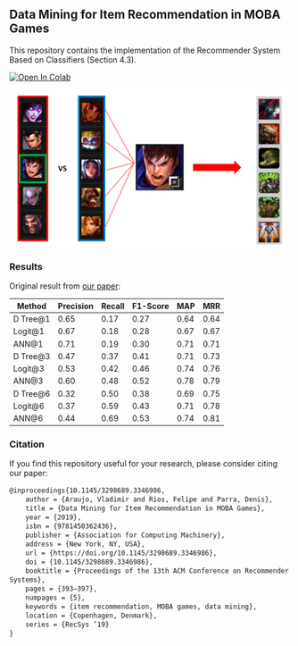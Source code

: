 ## Data Mining for Item Recommendation in MOBA Games

This repository contains the implementation of the Recommender System Based on Classifiers (Section 4.3). 

<a href="https://colab.research.google.com/github/vgaraujov/RecSysLoL/blob/master/RecSysLoLClassifers.ipynb">
  <img src="https://colab.research.google.com/assets/colab-badge.svg" alt="Open In Colab"/>
</a>

<p align="center"> 
    <img src="img.png" width="500">
</p>

### Results

Original result from [our paper](https://dl.acm.org/doi/10.1145/3298689.3346986):

| Method | Precision | Recall | F1-Score | MAP | MRR |
|----------|----------|----------|----------|----------|----------|
| D Tree@1 | 0.65 | 0.17 | 0.27 | 0.64 | 0.64 |
| Logit@1  | 0.67 | 0.18 | 0.28 | 0.67 | 0.67 |
| ANN@1    | 0.71 | 0.19 | 0.30 | 0.71 | 0.71 |
| D Tree@3 | 0.47 | 0.37 | 0.41 | 0.71 | 0.73 |
| Logit@3  | 0.53 | 0.42 | 0.46 | 0.74 | 0.76 |
| ANN@3    | 0.60 | 0.48 | 0.52 | 0.78 | 0.79 |
| D Tree@6 | 0.32 | 0.50 | 0.38 | 0.69 | 0.75 |
| Logit@6  | 0.37 | 0.59 | 0.43 | 0.71 | 0.78 |
| ANN@6    | 0.44 | 0.69 | 0.53 | 0.74 | 0.81 |

### Citation

If you find this repository useful for your research, please consider citing our paper: 
```
@inproceedings{10.1145/3298689.3346986,
	author = {Araujo, Vladimir and Rios, Felipe and Parra, Denis},
	title = {Data Mining for Item Recommendation in MOBA Games},
	year = {2019},
	isbn = {9781450362436},
	publisher = {Association for Computing Machinery},
	address = {New York, NY, USA},
	url = {https://doi.org/10.1145/3298689.3346986},
	doi = {10.1145/3298689.3346986},
	booktitle = {Proceedings of the 13th ACM Conference on Recommender Systems},
	pages = {393–397},
	numpages = {5},
	keywords = {item recommendation, MOBA games, data mining},
	location = {Copenhagen, Denmark},
	series = {RecSys ’19}
}
```
